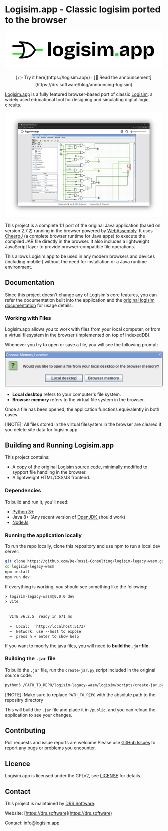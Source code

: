 # Logisim.app - Classic logisim ported to the browser

<p style="text-align:center">
<picture style="height:50px;">
  <source media="(prefers-color-scheme: dark)" srcset="./public/images/logisim.app.dark.svg">
  <img alt="Logisim.app" src="./public/images/logisim.app.svg">
</picture>
<p>

<p style="text-align:center">
  [👉 Try it here](https://logisim.app/) · [📖 Read the announcement](https://drs.software/blog/announcing-logisim)
</p>

[Logisim.app](https://logisim.app) is a fully featured browser-based port of classic [Logisim](https://www.cburch.com/logisim/): a widely used educational tool for designing  and simulating digital logic circuits.

![Screenshot of Logisim.app](./Screenshot.png)

This project is a complete 1:1 port of the original Java application (based on version 2.7.2) running in the browser powered by [WebAssembly](https://webassembly.org/). It uses [CheerpJ](https://cheerpj.com/) (a complete browser runtime for Java apps) to execute the compiled JAR file directly in the browser. It also includes a lightweight JavaScript layer to provide browser-compatible file operations.

This allows Logisim.app to be used in any modern browsers and devices (including mobile!) without the need for installation or a Java runtime environment.

## Documentation

Since this project doesn't change any of Logisim's core features, you can refer the documentation built into the application and the [original logisim documentation](https://www.cburch.com/logisim/docs.html) for usage details.

### Working with Files
Logisim.app allows you to work with files from your local computer, or from a virtual filesystem in the browser (implemented on top of IndexedDB).

Whenever you try to open or save a file, you will see the following prompt:

![File open dialog](./.github/open-file.png)

- **Local desktop** refers to your computer's file system.
- **Browser memory** refers to the virtual file system in the browser.

Once a file has been opened, the application functions equivalently in both cases.

[!NOTE]: All files stored in the virtual filesystem in the browser are cleared if you delete site data for logisim.app.

## Building and Running Logisim.app

This project contains:
- A copy of the original [Logisim source code](https://sourceforge.net/projects/circuit/), minimally modified to sypport file handling in the browser.
- A lightweight HTML/CSS/JS frontend.

### Dependencies

To build and run it, you'll need:

- [Python 3+](https://www.python.org/downloads/)
- Java 8+ (Any recent version of [OpenJDK ](https://openjdk.org/install/) should work)
- [NodeJs](https://nodejs.org/en/download/)


### Running the application locally
To run the repo locally, clone this repository and use npm to run a local dev server:

```sh
git clone https://github.com/De-Rossi-Consulting/logisim-legacy-wasm.git
cd logisim-legacy-wasm
npm install
npm run dev
```

If everything is working, you should see something like the following:

```
> logisim-legacy-wasm@0.0.0 dev
> vite


  VITE v6.2.5  ready in 671 ms

  ➜  Local:   http://localhost:5173/
  ➜  Network: use --host to expose
  ➜  press h + enter to show help
```

If you want to modify the java files, you will need to **build the `.jar` file**.

### Building the `.jar` file

To build the `.jar` file, run the `create-jar.py` script included in the original source code:

```sh
python3 /PATH_TO_REPO/logisim-legacy-wasm/logisim/scripts/create-jar.py -d /PATH_TO_REPO/logisim-legacy-wasm/public
```

[!NOTE]: Make sure to replace `PATH_TO_REPO` with the absolute path to the repositry directory

This will build the `.jar` file and place it in `/public`, and you can reload the application to see your changes.

## Contributing

Pull requests and issue reports are welcome!Please use [GitHub Issues](https://github.com/De-Rossi-Consulting/logisim-legacy-wasm/issues/new/choose) to report any bugs or problems you encounter.

## Licence

Logisim.app is licensed under the GPLv2, see [LICENSE](./LICENSE) for details.

## Contact

This project is maintained by [DRS Software](https://drs.software/).

Website: [https://drs.software](https://drs.software)

Contact: [info@logisim.app](mailto:info@logisim.app)